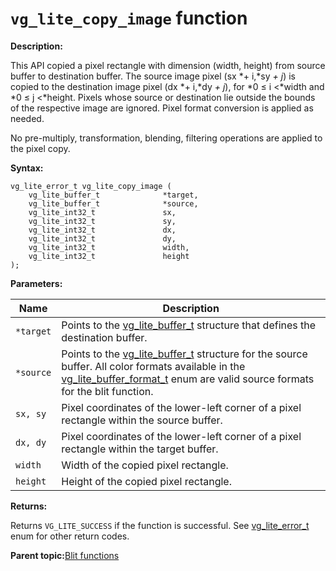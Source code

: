 # `vg_lite_copy_image` function 
**Description:**

This API copied a pixel rectangle with dimension \(width, height\) from source buffer to destination buffer. The source image pixel \(sx *+ i,*sy *+ j*\) is copied to the destination image pixel \(dx *+ i,*dy *+ j*\), for *0 ≤ i <*width and *0 ≤ j <*height. Pixels whose source or destination lie outside the bounds of the respective image are ignored. Pixel format conversion is applied as needed.

No pre-multiply, transformation, blending, filtering operations are applied to the pixel copy.

**Syntax:**

```
vg_lite_error_t vg_lite_copy_image (
    vg_lite_buffer_t              *target,
    vg_lite_buffer_t              *source,
    vg_lite_int32_t               sx,
    vg_lite_int32_t               sy,
    vg_lite_int32_t               dx,
    vg_lite_int32_t               dy,
    vg_lite_int32_t               width,
    vg_lite_int32_t               height
);
```

**Parameters:**

|Name|Description|
|----|-----------|
|`*target`|Points to the [vg\_lite\_buffer\_t](vg_lite_buffer_t_structure_001.md) structure that defines the destination buffer.|
|`*source`|Points to the [vg\_lite\_buffer\_t](vg_lite_buffer_t_structure_001.md) structure for the source buffer. All color formats available in the [vg\_lite\_buffer\_format\_t](vg_lite_buffer_format_t_enumeration.md) enum are valid source formats for the blit function.|
|`sx, sy`|Pixel coordinates of the lower-left corner of a pixel rectangle within the source buffer.|
|`dx, dy`|Pixel coordinates of the lower-left corner of a pixel rectangle within the target buffer.|
|`width`|Width of the copied pixel rectangle.|
|`height`|Height of the copied pixel rectangle.|

**Returns:**

Returns `VG_LITE_SUCCESS` if the function is successful. See [vg\_lite\_error\_t](vg_lite_error_t_enumeration.md) enum for other return codes.

**Parent topic:**[Blit functions](../topics/blit_functions.md)

